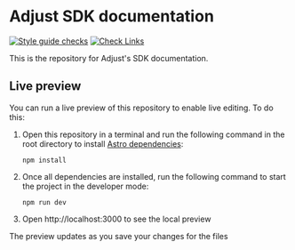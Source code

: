 # Adjust SDK documentation

[![Style guide checks](https://github.com/adjust/dev-docs/actions/workflows/vale.yml/badge.svg)](https://github.com/adjust/dev-docs/actions/workflows/vale.yml)
[![Check Links](https://github.com/adjust/dev-docs/actions/workflows/check_links.yml/badge.svg)](https://github.com/adjust/dev-docs/actions/workflows/check_links.yml)

This is the repository for Adjust's SDK documentation.

## Live preview

You can run a live preview of this repository to enable live editing. To do this:

1. Open this repository in a terminal and run the following command in the root directory to install [Astro dependencies](https://astro.build/):

   ```console
   npm install
   ```

2. Once all dependencies are installed, run the following command to start the project in the developer mode:

   ```console
   npm run dev
   ```

3. Open http://localhost:3000 to see the local preview

The preview updates as you save your changes for the files
